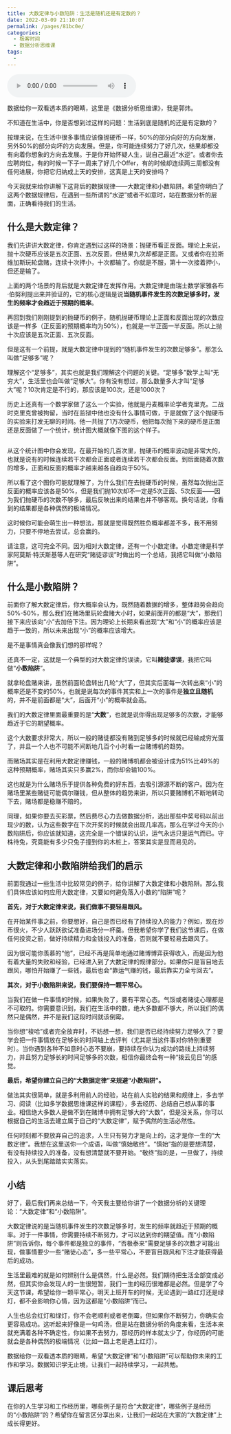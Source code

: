 ```yaml
---
title: 大数定律与小数陷阱：生活是随机还是有定数的？
date: 2022-03-09 21:10:07
permalink: /pages/81bc0e/
categories:
  - 极客时间
  - 数据分析思维课
tags:
  - 
---
```

<audio title="02.大数定律与小数陷阱：生活是随机还是有定数的？" src="https://static001.geekbang.org/resource/audio/86/ec/86ebc5663a2458477d21553a1yy320ec.mp3" controls="controls"></audio> 
<p>数据给你一双看透本质的眼睛，这里是《数据分析思维课》，我是郭炜。</p><p>不知道在生活中，你是否想到过这样的问题：生活到底是随机的还是有定数的？</p><p>按理来说，在生活中很多事情应该像抛硬币一样，50%的部分向好的方向发展，另外50%的部分向坏的方向发展。但是，你可能连续努力了好几次，结果却都没有向着你想象的方向去发展。于是你开始怀疑人生，说自己最近“水逆”。或者你去应聘岗位，有的时候一下子一周来了好几个Offer，有的时候却连续两三周都没有任何进展，你把它归纳成上天的安排，这真是上天的安排吗？</p><p>今天我就来给你讲解下这背后的数据规律——大数定律和小数陷阱。希望你明白了这两个数据规律后，在遇到一些所谓的“水逆”或者不如意时，站在数据分析的层面，正确看待我们的生活。</p><h2>什么是大数定律？</h2><p>我们先讲讲大数定律，你肯定遇到过这样的场景：抛硬币看正反面。理论上来说，抛十次硬币应该是五次正面、五次反面，但结果九次却都是正面。又或者你在拉斯维加斯玩轮盘赌，连续十次押小，十次都输了。你就是不服，第十一次接着押小，但还是输了。</p><p>上面的两个场景的背后就是大数定律在发挥作用。大数定律是由瑞士数学家雅各布·伯努利提出来并验证的，它的核心逻辑是说<strong>当随机事件发生的次数足够多时，发生的频率才会趋近于预期的概率</strong>。</p><!-- [[[read_end]]] --><p>再回到我们刚刚提到的抛硬币的例子，随机抛硬币理论上正面和反面出现的次数应该是一样多（正反面的预期概率均为50%），也就是一半正面一半反面。所以上抛十次应该是五次正面、五次反面。</p><p>但是这有一个前提，就是大数定律中提到的“随机事件发生的次数足够多”。那怎么叫做“足够多”呢？</p><p>理解这个“足够多”，其实也就是我们理解这个问题的关键。“足够多”数学上叫“无穷大”，生活里也会叫做“足够大”。你有没有想过，那么数量多大才叫“足够大”呢？10次肯定是不行的，那应该是100次，还是1000次？</p><p>历史上还真有一个数学家做了这么一个实验，他就是丹麦概率论学者克里克。二战时克里克曾被拘留，当时在监狱中他也没有什么事情可做，于是就做了这个抛硬币的实验来打发无聊的时间。他一共抛了1万次硬币，他把每次抛下来的硬币是正面还是反面做了一个统计，统计图大概就像下图的这个样子。</p><p><img src="https://static001.geekbang.org/resource/image/cd/44/cd80a689115a8efa57a5dd2502191744.jpg?wh=1876x1417" alt=""></p><p>从这个统计图中你会发现，在最开始的几百次里，抛硬币的概率波动是非常大的，也就是说有的时候连续若干次都会正面或者连续若干次都会反面。到后面随着次数的增多，正面和反面的概率才越来越各自趋向于50%。</p><p>所以看了这个图你可能就理解了，为什么我们在去抛硬币的时候，虽然每次抛出正反面的概率应该各是50%，但是我们抛10次却不一定是5次正面、5次反面——因为我们抛硬币的次数不够多，最后反映出来的结果也并不够客观。换句话说，你看到的结果都是各种偶然的极端情况。</p><p>这时候你可能会萌生出一种想法，那就是觉得既然胜负概率都差不多，我不用努力，只要不停地去尝试，总会赢的。</p><p>请注意，这可完全不同。因为相对大数定律，还有一个小数定律。小数定律是科学家阿莫斯·特沃斯基等人在研究“赌徒谬误”时做出的一个总结，我把它叫做“小数陷阱”。</p><h2>什么是小数陷阱？</h2><p>前面你了解大数定律后，你大概率会认为，既然随着数据的增多，整体趋势会趋向50%-50%，那么我们在赌场里玩轮盘赌大小时，如果前面开的都是“大”，那我们接下来应该向“小”去加倍下注。因为理论上长期来看出现“大”和“小”的概率应该是趋于一致的，所以未来出现“小”的概率应该增大。</p><p>是不是事情真会像我们想的那样呢？</p><p>还真不一定，这就是一个典型的对大数定律的误读，它叫<strong>赌徒谬误</strong>，我把它叫做“<strong>小数陷阱</strong>”。</p><p>就拿轮盘赌来讲，虽然前面轮盘转出几轮“大”了，但其实后面每一次转出来“小”的概率还是不变的50%，也就是说每次的事件其实和上一次的事件是<strong>独立且随机</strong>的，并不是前面都是“大”，后面开“小”的概率就会高。</p><p>我们的大数定律里面最重要的是“<strong>大数</strong>”，也就是说你得出现足够多的次数，才能够趋近于它的期望概率。</p><p>这个大数要求非常大，所以一般的赌徒都没有赌到足够多的时候就已经输成穷光蛋了，并且一个人也不可能不间断地几百个小时看一台赌博机的趋势。</p><p>而赌场其实是在利用大数定律赚钱，一般的赌博机都会被设计成为51%比49%的这种预期概率，赌场其实只多赢2%，而你却会输100%。</p><p>这也就是为什么赌场乐于提供各种免费的好东西，去吸引源源不断的客户。因为在赌场里某些赌徒可能偶尔赚钱，但从整体的趋势来讲，所以只要赌博机不断地转动下去，赌场都是稳赚不赔的。</p><p>同理，如果你要去买彩票，然后费尽心力去做数据分析，选出那些中奖号码以前出现少的数，认为这些数字在下次开奖的时候就会出现几率高，那么在学过今天的小数陷阱后，你应该就知道，这完全是一个错误的认识，运气永远只是运气而已。守株待兔，究竟能有多少只兔子撞到你的木桩上，答案其实是显而易见的。</p><h2>大数定律和小数陷阱给我们的启示</h2><p>前面我通过一些生活中比较常见的例子，给你讲解了大数定律和小数陷阱。那么我们具体应该如何应用大数定律，又要如何避免落入小数的“陷阱”呢？</p><p><strong>首先，对于大数定律来说，我们做事不要轻易跟风。</strong></p><p>在开始某件事之前，你要想好，自己是否已经有了持续投入的能力？例如，现在炒币很火，不少人跃跃欲试准备进场分一杯羹。但我希望你学了我们这节课后，在做任何投资之前，做好持续精力和金钱投入的准备，否则就不要轻易去跟风了。</p><p>因为很可能你羡慕的“他”，已经不再是简单地通过赌博博弈获得收入，而是因为他有着大量的失败和经验，已经进入到了大数定律的规律部分。如果你只是盲目地去跟风，哪怕开始赚了一些钱，最后也会“靠运气赚的钱，最后靠实力全亏回去”。</p><p><strong>其次，对于小数陷阱来说，我们要保持一颗平常心。</strong></p><p>当我们在做一件事情的时候，如果失败了，要有平常心态。气馁或者赌徒心理都是不可取的。你需要意识到，我们在生活中的数，绝大多数都不够大，所以我们的偶然只是偶然，并不是我们这段时间就该倒霉。</p><p>当你想“梭哈”或者完全放弃时，不妨想一想，我们是否已经持续努力足够久了？要学会把一件事情放在足够长的时间轴上去评判（尤其是当这件事对你特别重要时）。当你遇到各种不如意时心态不要崩，要持续在你认为成功的路线上持续努力，并且努力足够长的时间足够多的次数，相信你最终会有一种“拨云见日”的感觉。</p><p><strong>最后，希望你建立自己的“大数据定律”来规避“小数陷阱”。</strong></p><p>做法其实很简单，就是多利用前人的经验，站在前人实验的结果和规律上，多去学习、阅读（比如多学数据思维课这样的课程），多去经历、总结自己想从事的事业。相信绝大多数人是做不到在赌博中拥有足够大的“大数”，但是没关系，你可以根据自己的生活去建立属于自己的“大数定律”，赋予偶然的生活必然性。</p><p>任何时刻都不要放弃自己的追求，人生只有努力才是向上的，这才是你一生的“大数定律”。我想在这里送你一个成语，叫做“慎始敬终”。“慎始”指的是要想清楚，有没有持续投入的准备，没有想清楚就不要开始。“敬终”指的是，一旦做了，持续投入，从头到尾踏踏实实落实。</p><h2>小结</h2><p>好了，最后我们再来总结一下，今天我主要给你讲了一个数据分析的关键理论：“大数定律”和“小数陷阱”。</p><p>大数定律说的是当随机事件发生的次数足够多时，发生的频率就趋近于预期的概率。对于一件事情，你需要持续不断努力，才可以达到你的期望值。而“小数陷阱”则告诉你，每个事件都是独立的事件，“否极泰来”需要足够多的次数才可能出现，做事情要少一些“赌徒心态”，多一些平常心，不要盲目跟风和下注才能获得最后的成功。</p><p>生活里最难的就是如何辨别什么是偶然，什么是必然。我们期待把生活全部变成必然，但其实你会发现人的一生很短暂，我们一生的经历很难都是必然。但是学了今天这节课，希望给你一颗平常心，明天上班开车的时候，无论遇到一路红灯还是绿灯，都不会影响你心情，因为这都是“小数陷阱”而已。</p><p>人生也总会红灯和绿灯，你不会老顺利或者老倒霉，但如果你不断努力，你确实会更容易成功。这听起来好像是一句鸡汤，但是站在数据分析的角度来看，生活本来就充满着各种不确定性，你如果不去努力，那经历的样本就太少了，你经历的可能就会是各种偶然的极端情况（比如一路上老是遇上红灯）。</p><p>数据给你一双看透本质的眼睛，希望“大数定律”和“小数陷阱”可以帮助你未来的工作和学习。数据知识学无止境，让我们一起持续学习，一起共勉。</p><h2>课后思考</h2><p>在你的人生学习和工作经历里，哪些例子是符合“大数定律”，哪些例子是经历的“小数陷阱”的？希望你在留言区分享出来，让我们一起站在大家的“大数定律”上成长得更好。</p>